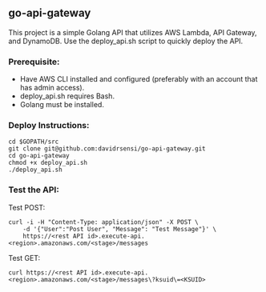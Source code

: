 ## go-api-gateway
This project is a simple Golang API that utilizes AWS Lambda, API Gateway, and DynamoDB. Use the deploy_api.sh script to quickly deploy the API.

### Prerequisite:
- Have AWS CLI installed and configured (preferably with an account that has admin access).
- deploy_api.sh requires Bash.
- Golang must be installed.

### Deploy Instructions:
```
cd $GOPATH/src
git clone git@github.com:davidrsensi/go-api-gateway.git
cd go-api-gateway
chmod +x deploy_api.sh
./deploy_api.sh
```
### Test the API:
Test POST:
```
curl -i -H "Content-Type: application/json" -X POST \
    -d '{"User":"Post User", "Message": "Test Message"}' \
    https://<rest API id>.execute-api.<region>.amazonaws.com/<stage>/messages
```

Test GET:
```
curl https://<rest API id>.execute-api.<region>.amazonaws.com/<stage>/messages\?ksuid\=<KSUID>
```